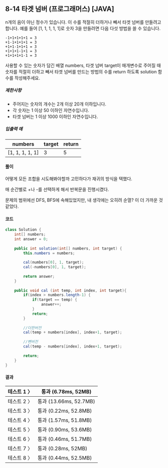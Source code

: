 ## 8-14 타겟 넘버 (프로그래머스) [JAVA]

n개의 음이 아닌 정수가 있습니다. 이 수를 적절히 더하거나 빼서 타겟 넘버를 만들려고 합니다. 예를 들어 [1, 1, 1, 1, 1]로 숫자 3을 만들려면 다음 다섯 방법을 쓸 수 있습니다.

```
-1+1+1+1+1 = 3
+1-1+1+1+1 = 3
+1+1-1+1+1 = 3
+1+1+1-1+1 = 3
+1+1+1+1-1 = 3
```

사용할 수 있는 숫자가 담긴 배열 numbers, 타겟 넘버 target이 매개변수로 주어질 때 숫자를 적절히 더하고 빼서 타겟 넘버를 만드는 방법의 수를 return 하도록 solution 함수를 작성해주세요.

##### 제한사항

- 주어지는 숫자의 개수는 2개 이상 20개 이하입니다.
- 각 숫자는 1 이상 50 이하인 자연수입니다.
- 타겟 넘버는 1 이상 1000 이하인 자연수입니다.

##### 입출력 예

| numbers         | target | return |
| --------------- | ------ | ------ |
| [1, 1, 1, 1, 1] | 3      | 5      |

#### 풀이

어떻게 모든 조합을 시도해봐야할까 고민하다가 재귀의 방식을 택했다.

매 순간별로 +나 -를 선택하게 해서 반복문을 진행시켰다.

문제의 범위에선 DFS, BFS에 속해있었지만, 내 생각에는 오히려 순열? 이 더 가까운 것 같았다.



#### 코드

````java
class Solution {
	int[] numbers;
	int answer = 0;
	
    public int solution(int[] numbers, int target) {
    	this.numbers = numbers;
    	
        cal(numbers[0], 1, target);
        cal(-numbers[0], 1, target);
        
        return answer;
    }
    
    public void cal (int temp, int index, int target){
    	if(index > numbers.length-1) {
    		if(target == temp) {
    			answer++;
    		}
    		return;
    	}
    	
    	//더한버전
    	cal(temp + numbers[index], index+1, target);
    	
    	//뺀버전
    	cal(temp - numbers[index], index+1, target);
    	
    	return;
    }
}
````

#### 결과

| 테스트 1 〉 | 통과 (6.78ms, 52MB)    |
| ----------- | ---------------------- |
| 테스트 2 〉 | 통과 (13.66ms, 52.7MB) |
| 테스트 3 〉 | 통과 (0.22ms, 52.8MB)  |
| 테스트 4 〉 | 통과 (1.57ms, 51.8MB)  |
| 테스트 5 〉 | 통과 (0.90ms, 53.6MB)  |
| 테스트 6 〉 | 통과 (0.46ms, 51.7MB)  |
| 테스트 7 〉 | 통과 (0.28ms, 52MB)    |
| 테스트 8 〉 | 통과 (0.44ms, 52.5MB)  |
